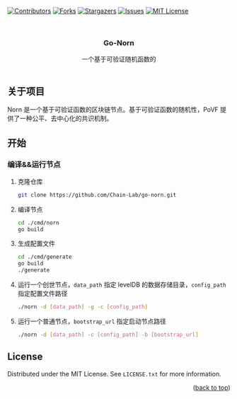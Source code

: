 <!-- PROJECT SHIELDS -->
<!--
*** I'm using markdown "reference style" links for readability.
*** Reference links are enclosed in brackets [ ] instead of parentheses ( ).
*** See the bottom of this document for the declaration of the reference variables
*** for contributors-url, forks-url, etc. This is an optional, concise syntax you may use.
*** https://www.markdownguide.org/basic-syntax/#reference-style-links
-->
[![Contributors][contributors-shield]][contributors-url]
[![Forks][forks-shield]][forks-url]
[![Stargazers][stars-shield]][stars-url]
[![Issues][issues-shield]][issues-url]
[![MIT License][license-shield]][license-url]

<!-- PROJECT LOGO -->
<br />
<div align="center">

<h3 align="center">Go-Norn</h3>

  <p align="center">
    一个基于可验证随机函数的
    <br />
    <br />
  </p>
</div>


<!-- ABOUT THE PROJECT -->
## 关于项目

Norn 是一个基于可验证函数的区块链节点。基于可验证函数的随机性，PoVF 提供了一种公平、去中心化的共识机制。

<!-- GETTING STARTED -->
## 开始

### 编译&&运行节点

1. 克隆仓库
   ```sh
   git clone https://github.com/Chain-Lab/go-norn.git
   ```
2. 编译节点
   ```sh
   cd ./cmd/norn
   go build
   ```

3. 生成配置文件
   ```sh
   cd ./cmd/generate
   go build
   ./generate
   ```

4. 运行一个创世节点，`data_path` 指定 levelDB 的数据存储目录，`config_path` 指定配置文件路径
   ```sh
   ./norn -d [data_path] -g -c [config_path]
   ```
5. 运行一个普通节点，`bootstrap_url` 指定启动节点路径
   ```sh
   ./norn -d [data_path] -c [config_path] -b [bootstrap_url]
   ```


<!-- LICENSE -->
## License

Distributed under the MIT License. See `LICENSE.txt` for more information.

<p align="right">(<a href="#readme-top">back to top</a>)</p>


<!-- MARKDOWN LINKS & IMAGES -->
<!-- https://www.markdownguide.org/basic-syntax/#reference-style-links -->
[contributors-shield]: https://img.shields.io/github/contributors/Chain-Lab/go-norn.svg?style=for-the-badge
[contributors-url]: https://github.com/Chain-Lab/go-norn/graphs/contributors
[forks-shield]: https://img.shields.io/github/forks/Chain-Lab/go-norn.svg?style=for-the-badge
[forks-url]: https://github.com/Chain-Lab/go-norn/network/members
[stars-shield]: https://img.shields.io/github/stars/Chain-Lab/go-norn.svg?style=for-the-badge
[stars-url]: https://github.com/Chain-Lab/go-norn/stargazers
[issues-shield]: https://img.shields.io/github/issues/Chain-Lab/go-norn.svg?style=for-the-badge
[issues-url]: https://github.com/Chain-Lab/go-norn/issues
[license-shield]: https://img.shields.io/github/license/Chain-Lab/go-norn.svg?style=for-the-badge
[license-url]: https://github.com/Chain-Lab/go-norn/blob/master/LICENSE.txt